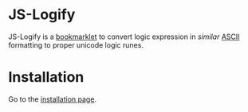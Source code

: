 # JS-Logify
JS-Logify is a [bookmarklet](http://en.wikipedia.org/wiki/Bookmarklet) to convert logic expression in _similar_ [ASCII](http://en.wikipedia.org/wiki/Ascii) formatting to proper unicode logic runes.

# Installation

Go to the [installation page](http://smizrahi.fedorapeople.org/js-logify/install.html).

